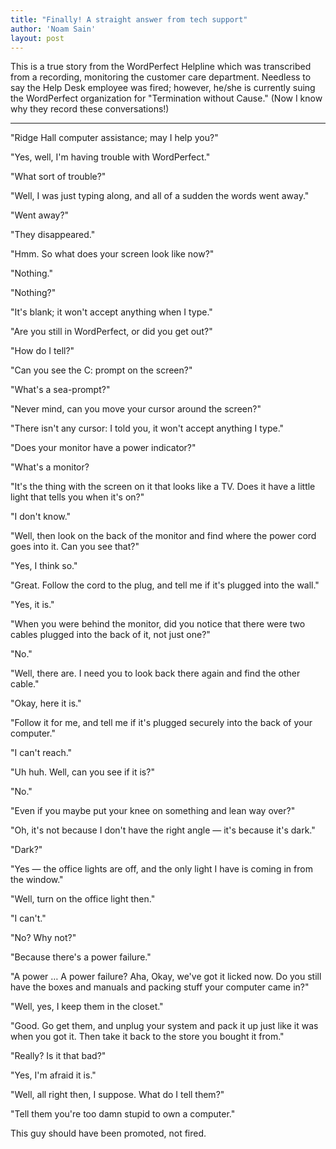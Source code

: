 ```yaml
---
title: "Finally! A straight answer from tech support"
author: 'Noam Sain'
layout: post
---
```


This is a true story from the WordPerfect Helpline which was transcribed from a recording, monitoring the customer care department. Needless to say the Help Desk employee was fired; however, he/she is currently suing the WordPerfect organization for "Termination without Cause." (Now I know why they record these conversations!)

---

"Ridge Hall computer assistance; may I help you?"

"Yes, well, I'm having trouble with WordPerfect."

"What sort of trouble?"

"Well, I was just typing along, and all of a sudden the words went away."

"Went away?"

"They disappeared."

"Hmm. So what does your screen look like now?"

"Nothing."

"Nothing?"

"It's blank; it won't accept anything when I type."

"Are you still in WordPerfect, or did you get out?"

"How do I tell?"

"Can you see the C: prompt on the screen?"

"What's a sea-prompt?"

"Never mind, can you move your cursor around the screen?"

"There isn't any cursor: I told you, it won't accept anything I type."

"Does your monitor have a power indicator?"

"What's a monitor?

"It's the thing with the screen on it that looks like a TV. Does it have a little light that tells you when it's on?"

"I don't know."

"Well, then look on the back of the monitor and find where the power cord goes into it. Can you see that?"

"Yes, I think so."

"Great. Follow the cord to the plug, and tell me if it's plugged into the wall."

"Yes, it is."

"When you were behind the monitor, did you notice that there were two cables plugged into the back of it, not just one?"

"No."

"Well, there are. I need you to look back there again and find the other cable."

"Okay, here it is."

"Follow it for me, and tell me if it's plugged securely into the back of your computer."

"I can't reach."

"Uh huh. Well, can you see if it is?"

"No."

"Even if you maybe put your knee on something and lean way over?"

"Oh, it's not because I don't have the right angle — it's because it's dark."

"Dark?"

"Yes — the office lights are off, and the only light I have is coming in from the window."

"Well, turn on the office light then."

"I can't."

"No? Why not?"

"Because there's a power failure."

"A power … A power failure? Aha, Okay, we've got it licked now. Do you still have the boxes and manuals and packing stuff your computer came in?"

"Well, yes, I keep them in the closet."

"Good. Go get them, and unplug your system and pack it up just like it was when you got it. Then take it back to the store you bought it from."

"Really? Is it that bad?"

"Yes, I'm afraid it is."

"Well, all right then, I suppose. What do I tell them?"

"Tell them you're too damn stupid to own a computer."

This guy should have been promoted, not fired.
